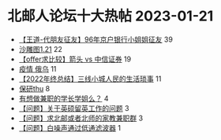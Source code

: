 # 北邮人论坛十大热帖 2023-01-21

- [【王道-代朋友征友】96年京户银行小姐姐征友](https://bbs.byr.cn/article/Friends/2035170) 39
- [沙雕图1.21](https://bbs.byr.cn/article/Picture/3335839) 22
- [【offer求比较】箭头 vs 中信证券](https://bbs.byr.cn/article/Job/2182971) 19
- [疫情 俄乌](https://bbs.byr.cn/article/Talking/6331232) 11
- [【2022年终总结】三线小城人民的生活琐事](https://bbs.byr.cn/article/WorkLife/1195385) 11
- [保研thu](https://bbs.byr.cn/article/AimGraduate/1221486) 8
- [有想做兼职的学长学姐么？](https://bbs.byr.cn/article/Peking/264738) 4
- [【问题】关于英硕留英工作的问题](https://bbs.byr.cn/article/GoAbroad/390719) 3
- [【问题】求北邮或者北师的家教兼职群](https://bbs.byr.cn/article/BNU/15856) 3
- [【问题】白噪声通过低通滤波器](https://bbs.byr.cn/article/Communications/29504) 1


